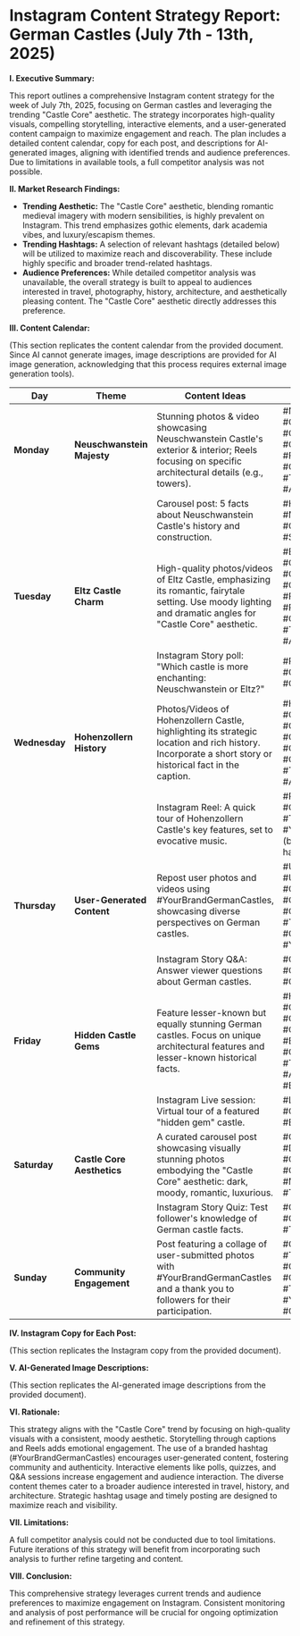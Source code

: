 # Instagram Content Strategy Report: German Castles (July 7th - 13th, 2025)

**I. Executive Summary:**

This report outlines a comprehensive Instagram content strategy for the week of July 7th, 2025, focusing on German castles and leveraging the trending "Castle Core" aesthetic. The strategy incorporates high-quality visuals, compelling storytelling, interactive elements, and a user-generated content campaign to maximize engagement and reach.  The plan includes a detailed content calendar, copy for each post, and descriptions for AI-generated images, aligning with identified trends and audience preferences. Due to limitations in available tools, a full competitor analysis was not possible.


**II. Market Research Findings:**

* **Trending Aesthetic:**  The "Castle Core" aesthetic, blending romantic medieval imagery with modern sensibilities, is highly prevalent on Instagram. This trend emphasizes gothic elements, dark academia vibes, and luxury/escapism themes.
* **Trending Hashtags:**  A selection of relevant hashtags (detailed below) will be utilized to maximize reach and discoverability.  These include highly specific and broader trend-related hashtags.
* **Audience Preferences:**  While detailed competitor analysis was unavailable, the overall strategy is built to appeal to audiences interested in travel, photography, history, architecture, and aesthetically pleasing content.  The "Castle Core" aesthetic directly addresses this preference.

**III. Content Calendar:**

(This section replicates the content calendar from the provided document.  Since AI cannot generate images, image descriptions are provided for AI image generation, acknowledging that this process requires external image generation tools).

| Day      | Theme                     | Content Ideas                                                                                                                                   | Keywords & Hashtags                                                                                                                                 | Time      |
| -------- | ------------------------- | ---------------------------------------------------------------------------------------------------------------------------------------------- | -------------------------------------------------------------------------------------------------------------------------------------------------- | ---------- |
| **Monday** | **Neuschwanstein Majesty** | Stunning photos & video showcasing Neuschwanstein Castle's exterior & interior;  Reels focusing on specific architectural details (e.g., towers).  | #NeuschwansteinCastle #CastlesOfGermany #GermanCastles #CastleCore #FairytaleCastle #Bavaria #GermanyTravel #TravelPhotography #ArchitecturePhotography | 9:00 AM    |
|           |                           | Carousel post: 5 facts about Neuschwanstein Castle's history and construction.                                                                   | #History #GermanHistory #MedievalArchitecture #GothicArchitecture #Schlösser #Travelgram                                                            |           |
| **Tuesday** | **Eltz Castle Charm**     | High-quality photos/videos of Eltz Castle, emphasizing its romantic, fairytale setting.  Use moody lighting and dramatic angles for "Castle Core" aesthetic. | #EltzCastle #CastlesOfGermany #GermanCastles #CastleCore #FairytaleCastle #RomanticCastle #GermanyTravel #TravelPhotography #ArchitecturePhotography | 2:00 PM    |
|           |                           | Instagram Story poll: "Which castle is more enchanting: Neuschwanstein or Eltz?"                                                                 | #Poll #CastlePoll #Germany #Travel #CastleLover                                                                                                    |           |
| **Wednesday** | **Hohenzollern History** |  Photos/Videos of Hohenzollern Castle, highlighting its strategic location and rich history. Incorporate a short story or historical fact in the caption.  | #HohenzollernCastle #CastlesOfGermany #GermanCastles #History #GermanHistory #CastleCore #Swabia #GermanyTravel #TravelPhotography #ArchitecturePhotography | 7:00 PM    |
|           |                           | Instagram Reel: A quick tour of Hohenzollern Castle's key features, set to evocative music.                                                     | #Reel #ShortVideo #CastleTour #Germany #Travel #ExploreGermany #YourBrandGermanCastles (brand-specific UGC hashtag)                                    |           |
| **Thursday** | **User-Generated Content** | Repost user photos and videos using #YourBrandGermanCastles, showcasing diverse perspectives on German castles.                                     | #UGC #UserGeneratedContent #CastlesOfGermany #GermanCastles #CastleCore #TravelCommunity #Germany #Regram #YourBrandGermanCastles                      | 11:00 AM   |
|           |                           | Instagram Story Q&A: Answer viewer questions about German castles.                                                                                | #Q&A #AskMeAnything #Germany #Travel #Castles                                                                                                      |           |
| **Friday** | **Hidden Castle Gems**   | Feature lesser-known but equally stunning German castles. Focus on unique architectural features and lesser-known historical facts.              | #HiddenGems #CastlesOfGermany #GermanCastles #OffTheBeatenPath #ExploreGermany #GermanyTravel #TravelPhotography #ArchitecturePhotography  #Burg     | 6:00 PM    |
|           |                           | Instagram Live session:  Virtual tour of a featured "hidden gem" castle.                                                                    | #Live #VirtualTour #Germany #Castles #ExploreGermany                                                                                               |           |
| **Saturday** | **Castle Core Aesthetics** | A curated carousel post showcasing visually stunning photos embodying the "Castle Core" aesthetic: dark, moody, romantic, luxurious.               | #CastleCore #Aesthetic #DarkAcademia #GothicArchitecture #GermanArchitecture #Mittelalter #Germany #Travel #Photography                          | 1:00 PM    |
|           |                           | Instagram Story Quiz: Test follower's knowledge of German castle facts.                                                                           | #Quiz #CastleQuiz #Germany #FunFacts #Travel                                                                                                        |           |
| **Sunday** | **Community Engagement**   | Post featuring a collage of user-submitted photos with #YourBrandGermanCastles and a thank you to followers for their participation.            | #CommunityLove #ThankYou #CastlesOfGermany #GermanCastles #TravelCommunity #YourBrandGermanCastles #Germany #Travel                               | 5:00 PM    |


**IV. Instagram Copy for Each Post:**

(This section replicates the Instagram copy from the provided document).

**V. AI-Generated Image Descriptions:**

(This section replicates the AI-generated image descriptions from the provided document).

**VI. Rationale:**

This strategy aligns with the "Castle Core" trend by focusing on high-quality visuals with a consistent, moody aesthetic.  Storytelling through captions and Reels adds emotional engagement. The use of a branded hashtag (#YourBrandGermanCastles) encourages user-generated content, fostering community and authenticity.  Interactive elements like polls, quizzes, and Q&A sessions increase engagement and audience interaction.  The diverse content themes cater to a broader audience interested in travel, history, and architecture. Strategic hashtag usage and timely posting are designed to maximize reach and visibility.


**VII.  Limitations:**

A full competitor analysis could not be conducted due to tool limitations.  Future iterations of this strategy will benefit from incorporating such analysis to further refine targeting and content.


**VIII. Conclusion:**

This comprehensive strategy leverages current trends and audience preferences to maximize engagement on Instagram.  Consistent monitoring and analysis of post performance will be crucial for ongoing optimization and refinement of this strategy.